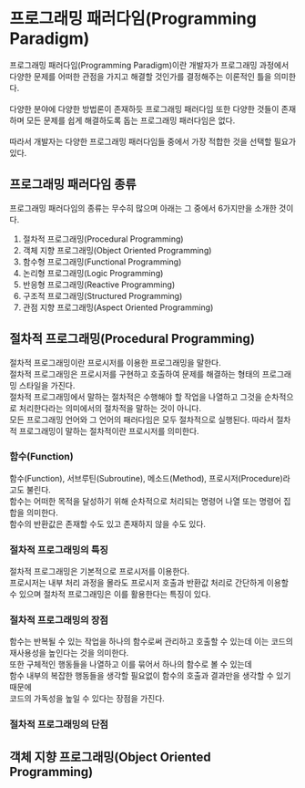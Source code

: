 # 프로그래밍 패러다임(Programming Paradigm)
프로그래밍 패러다임(Programming Paradigm)이란 개발자가 프로그래밍 과정에서 다양한 문제를 어떠한 관점을 가지고 해결할 것인가를 결정해주는 이론적인 틀을 의미한다. <br/><br/>
다양한 분야에 다양한 방법론이 존재하듯 프로그래밍 패러다임 또한 다양한 것들이 존재하며 모든 문제를 쉽게 해결하도록 돕는 프로그래밍 패러다임은 없다.<br/><br/>
따라서 개발자는 다양한 프로그래밍 패러다임들 중에서 가장 적합한 것을 선택할 필요가 있다.
## 프로그래밍 패러다임 종류
프로그래밍 패러다임의 종류는 무수히 많으며 아래는 그 중에서 6가지만을 소개한 것이다.
1. 절차적 프로그래밍(Procedural Programming)
2. 객체 지향 프로그래밍(Object Oriented Programming)
3. 함수형 프로그래밍(Functional Programming)
4. 논리형 프로그래밍(Logic Programming)
5. 반응형 프로그래밍(Reactive Programming)
5. 구조적 프로그래밍(Structured Programming)
6. 관점 지향 프로그래밍(Aspect Oriented Programming)
## 절차적 프로그래밍(Procedural Programming)
절차적 프로그래밍이란 프로시저를 이용한 프로그래밍을 말한다.<br/>
절차적 프로그래밍은 프로시저를 구현하고 호출하여 문제를 해결하는 형태의 프로그래밍 스타일을 가진다.<br/>
절차적 프로그래밍에서 말하는 절차적은 수행해야 할 작업을 나열하고 그것을 순차적으로 처리한다라는 의미에서의 절차적을 말하는 것이 아니다.<br/>
모든 프로그래밍 언어와 그 언어의 패러다임은 모두 절차적으로 실행된다. 따라서 절차적 프로그래밍이 말하는 절차적이란 프로시저를 의미한다.
### 함수(Function)
함수(Function), 서브루틴(Subroutine), 메소드(Method), 프로시저(Procedure)라고도 불린다.<br/>
함수는 어떠한 목적을 달성하기 위해 순차적으로 처리되는 명령어 나열 또는 명령어 집합을 의미한다.<br/>
함수의 반환값은 존재할 수도 있고 존재하지 않을 수도 있다.
### 절차적 프로그래밍의 특징
절차적 프로그래밍은 기본적으로 프로시저를 이용한다.<br/>
프로시저는 내부 처리 과정을 몰라도 프로시저 호출과 반환값 처리로 간단하게 이용할 수 있으며 절차적 프로그래밍은 이를 활용한다는 특징이 있다.
### 절차적 프로그래밍의 장점
함수는 반복될 수 있는 작업을 하나의 함수로써 관리하고 호출할 수 있는데 이는 코드의 재사용성을 높인다는 것을 의미한다.<br/>
또한 구체적인 행동들을 나열하고 이를 묶어서 하나의 함수로 볼 수 있는데<br/>
함수 내부의 복잡한 행동들을 생각할 필요없이 함수의 호출과 결과만을 생각할 수 있기 때문에<br/>
코드의 가독성을 높일 수 있다는 장점을 가진다.
### 절차적 프로그래밍의 단점

## 객체 지향 프로그래밍(Object Oriented Programming)
